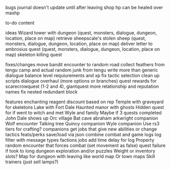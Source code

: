 
bugs
journal doesn't update until after leaving shop
hp can be healed over maxhp

to-do content

ideas
Wizard tower with dungeon  (quest, monsters, dialogue, dungeon, location, place on map)
retrieve sheepscale's stolen sheep  (quest, monsters, dialogue, dungeon, location, place on map)
deliver letter to ambrosius quest (quest, monsters, dialogue, dungeon, location, place on map)
skeleton killing quest

fixes/changes
move bandit encounter to random road
collect feathers from tengu camp and actual random junk from tengu
write more than generic dialogue
balance level requiurements and xp
fix tactic selection
clean up scripts
dialogue overhaul (more options or branches)
quest rewards for scarecrowquest (1-2 and 4), giantquest
more relationship and reputation names
fix nested redundant block

features
enchanting reagent
discount based on rep
Temple with graveyard for skeletons
Lake with Fort Dale
Haunted manor with ghosts 
Hidden quest for if went to witch and met Wyle and family 
Maybe if 3 quests completed John Dale shows up
Orc village
Bat cave
abraham arkwright companion
Wolf encounter
Talking tree
Quincy companion
Wyle companion
Use rs3 tiers for crafting?
companions get jobs that give new abilities or change tactics
feats/perks
save/load via json
combine combat and game logs
log filter with message types
factions
jobs
add time delay for log
Property
random encounter that forces combat (set movement as false)
quest failure if took to long
dungeon exploration and/or puzzles
Weight or inventory slots?
Map for dungeon with leaving like world map
Or town maps
Skill trainers (just sell lamps?)
